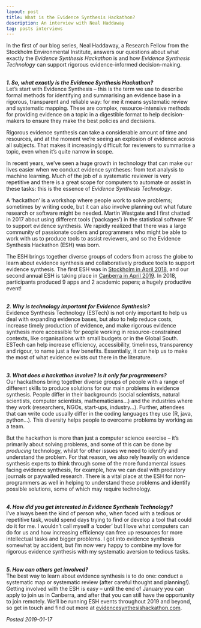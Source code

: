 ```yaml
---
layout: post
title: What is the Evidence Synthesis Hackathon?
description: An interview with Neal Haddaway
tag: posts interviews
---
```


In the first of our blog series, Neal Haddaway, a Research Fellow from the Stockholm Environmental Institute, answers our questions about what exactly the <em>Evidence Synthesis Hackathon</em> is and how <em>Evidence Synthesis Technology</em> can support rigorous evidence-informed decision-making.  
<br>

<b><em>1. So, what exactly is the Evidence Synthesis Hackathon?</em></b>  
Let’s start with Evidence Synthesis – this is the term we use to describe formal methods for identifying and summarising an evidence base in a rigorous, transparent and reliable way: for me it means systematic review and systematic mapping. These are complex, resource-intensive methods for providing evidence on a topic in a digestible format to help decision-makers to ensure they make the best policies and decisions.

Rigorous evidence synthesis can take a considerable amount of time and resources, and at the moment we’re seeing an explosion of evidence across all subjects. That makes it increasingly difficult for reviewers to summarise a topic, even when it’s quite narrow in scope.

In recent years, we’ve seen a huge growth in technology that can make our lives easier when we conduct evidence syntheses: from text analysis to machine learning. Much of the job of a systematic reviewer is very repetitive and there is a great scope for computers to automate or assist in these tasks: this is the essence of <em>Evidence Synthesis Technology</em>.

A ‘hackathon’ is a workshop where people work to solve problems; sometimes by writing code, but it can also involve planning out what future research or software might be needed. Martin Westgate and I first chatted in 2017 about using different tools (‘packages’) in the statistical software ‘R’ to support evidence synthesis. We rapidly realized that there was a large community of passionate coders and programmers who might be able to work with us to produce tools to assist reviewers, and so the Evidence Synthesis Hackathon (ESH) was born.

The ESH brings together diverse groups of coders from across the globe to learn about evidence synthesis and collaboratively produce tools to support evidence synthesis. The first ESH was in <a href="/pages/events/2018-04-stockholm/home.html">Stockholm in April 2018</a>, and our second annual ESH is taking place in <a href="/pages/events/2019-04-canberra/home.html">Canberra in April 2019</a>. In 2018, participants produced 9 apps and 2 academic papers; a hugely productive event!  
<br>

<b><em>2. Why is technology important for Evidence Synthesis?</em></b>  
Evidence Synthesis Technology (ESTech) is not only important to help us deal with expanding evidence bases, but also to help reduce costs, increase timely production of evidence, and make rigorous evidence synthesis more accessible for people working in resource-constrained contexts, like organisations with small budgets or in the Global South. ESTech can help increase efficiency, accessibility, timeliness, transparency and rigour, to name just a few benefits. Essentially, it can help us to make the most of what evidence exists out there in the literature.  
<br>

<b><em>3. What does a hackathon involve? Is it only for programmers?</em></b>  
Our hackathons bring together diverse groups of people with a range of different skills to produce solutions for our main problems in evidence synthesis. People differ in their backgrounds (social scientists, natural scientists, computer scientists, mathematicians…) and the industries where they work (researchers, NGOs, start-ups, industry…). Further, attendees that can write code usually differ in the coding languages they use (R, java, python…). This diversity helps people to overcome problems by working as a team.

But the hackathon is more than just a computer science exercise – it’s primarily about solving problems, and some of this can be done by <em>producing</em> technology, whilst for other issues we need to identify and understand the problem. For that reason, we also rely heavily on evidence synthesis experts to think through some of the more fundamental issues facing evidence synthesis, for example, how we can deal with predatory journals or paywalled research. There is a vital place at the ESH for non-programmers as well in helping to understand these problems and identify possible solutions, some of which may require technology.  
<br>

<b><em>4. How did you get interested in Evidence Synthesis Technology?</em></b>  
I’ve always been the kind of person who, when faced with a tedious or repetitive task, would spend days trying to find or develop a tool that could do it for me. I wouldn’t call myself a ‘coder’ but I love what computers can do for us and how increasing efficiency can free up resources for more intellectual tasks and bigger problems. I got into evidence synthesis somewhat by accident, but I’m now very happy to combine my love for rigorous evidence synthesis with my systematic aversion to tedious tasks.  
<br>

<b><em>5. How can others get involved?</em></b>  
The best way to learn about evidence synthesis is to do one: conduct a systematic map or systematic review (after careful thought and planning!). Getting involved with the ESH is easy – until the end of January you can apply to join us in Canberra, and after that you can still have the opportunity to join remotely. We’ll be running ESH events throughout 2019 and beyond, so get in touch and find out more at <a href="/">evidencesynthesishackathon.com</a>.  

<em>Posted 2019-01-17</em>